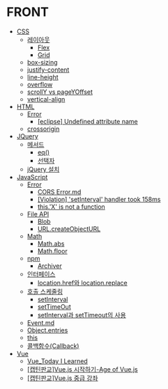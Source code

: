 
# FRONT
- [CSS](https://github.com/alswj792000/TIL/tree/main/Front/CSS "CSS")
	- [레이아웃](https://github.com/alswj792000/TIL/tree/main/Front/CSS/%EB%A0%88%EC%9D%B4%EC%95%84%EC%9B%83 "레이아웃")
		- [Flex](https://github.com/alswj792000/TIL/blob/main/Front/CSS/%EB%A0%88%EC%9D%B4%EC%95%84%EC%9B%83/Flex.md "Flex.md")
		- [Grid](https://github.com/alswj792000/TIL/blob/main/Front/CSS/%EB%A0%88%EC%9D%B4%EC%95%84%EC%9B%83/Grid.md "Grid.md")
	- [box-sizing](https://github.com/alswj792000/TIL/blob/main/Front/CSS/box-sizing.md "box-sizing.md")
	- [justify-content](https://github.com/alswj792000/TIL/blob/main/Front/CSS/justify-content.md "justify-content")
	- [line-height](https://github.com/alswj792000/TIL/blob/main/Front/CSS/line-height.md "line-height.md")
	- [overflow](https://github.com/alswj792000/TIL/blob/main/Front/CSS/overflow.md "overflow.md")
	- [scrollY vs pageYOffset](https://github.com/alswj792000/TIL/blob/main/Front/CSS/scrollY%20vs%20pageYOffset.md "scrollY vs pageYOffset")
	- [vertical-align](https://github.com/alswj792000/TIL/blob/main/Front/CSS/vertical-align.md "vertical-align")
- [HTML](https://github.com/alswj792000/TIL/tree/main/Front/HTML "HTML")
	- [Error](https://github.com/alswj792000/TIL/tree/main/Front/HTML/Error "Error")
		- [[eclipse] Undefined attribute name](https://github.com/alswj792000/TIL/blob/main/Front/HTML/Error/%5Beclipse%5D%20Undefined%20attribute%20name.md "[eclipse] Undefined attribute name.md")
	- [crossorigin](https://github.com/alswj792000/TIL/blob/main/Front/HTML/crossorigin.md "crossorigin.md")
- [JQuery](https://github.com/alswj792000/TIL/tree/main/Front/JQuery "JQuery")
	- [메서드](https://github.com/alswj792000/TIL/tree/main/Front/JQuery/%EB%A9%94%EC%84%9C%EB%93%9C "메서드")
		- [eq()](https://github.com/alswj792000/TIL/blob/main/Front/JQuery/%EB%A9%94%EC%84%9C%EB%93%9C/eq().md "eq().md")
		- [선택자](https://github.com/alswj792000/TIL/blob/main/Front/JQuery/%EB%A9%94%EC%84%9C%EB%93%9C/%EC%84%A0%ED%83%9D%EC%9E%90.md "선택자.md")
	- [jQuery 설치](https://github.com/alswj792000/TIL/blob/main/Front/JQuery/jQuery%20%EC%84%A4%EC%B9%98.md "jQuery 설치.md")
- [JavaScript](https://github.com/alswj792000/TIL/tree/main/Front/JavaScript "JavaScript")
	- [Error](https://github.com/alswj792000/TIL/tree/main/Front/JavaScript/Error "Error")
		- [CORS Error.md](https://github.com/alswj792000/TIL/blob/main/Front/JavaScript/Error/CORS%20Error.md "CORS Error")
		- [[Violation] 'setInterval' handler took 158ms](https://github.com/alswj792000/TIL/blob/main/Front/JavaScript/Error/%5BViolation%5D%20'setInterval'%20handler%20took%20158ms.md "[Violation] 'setInterval' handler took 158ms.md")
		- [this.'X' is not a function](https://github.com/alswj792000/TIL/blob/main/Front/JavaScript/Error/this.'X'%20is%20not%20a%20function.md "this.'X' is not a function.md")
	- [File API](https://github.com/alswj792000/TIL/tree/main/Front/JavaScript/File%20API "File API")
		- [Blob](https://github.com/alswj792000/TIL/blob/main/Front/JavaScript/File%20API/Blob.md "Blob.md")
		- [URL.createObjectURL](https://github.com/alswj792000/TIL/blob/main/Front/JavaScript/File%20API/URL.createObjectURL.md "URL.createObjectURL.md")
	- [Math](https://github.com/alswj792000/TIL/tree/main/Front/JavaScript/Math "Math")
		- [Math.abs](https://github.com/alswj792000/TIL/blob/main/Front/JavaScript/Math/Math.abs.md "Math.abs.md")
		- [Math.floor](https://github.com/alswj792000/TIL/blob/main/Front/JavaScript/Math/Math.floor.md "Math.floor.md")
	- [npm](https://github.com/alswj792000/TIL/tree/main/Front/JavaScript/npm "npm")
		- [Archiver](https://github.com/alswj792000/TIL/blob/main/Front/JavaScript/npm/Archiver.md "Archiver.md")
	- [인터페이스](https://github.com/alswj792000/TIL/tree/main/Front/JavaScript/%EC%9D%B8%ED%84%B0%ED%8E%98%EC%9D%B4%EC%8A%A4 "인터페이스")
		- [location.href와 location.replace](https://github.com/alswj792000/TIL/blob/main/Front/JavaScript/%EC%9D%B8%ED%84%B0%ED%8E%98%EC%9D%B4%EC%8A%A4/location.href%EC%99%80%20location.replace.md "location.href와 location.replace.md")
	- [호출 스케줄링](https://github.com/alswj792000/TIL/tree/main/Front/JavaScript/%ED%98%B8%EC%B6%9C%20%EC%8A%A4%EC%BC%80%EC%A4%84%EB%A7%81 "호출 스케줄링")
		- [setInterval](https://github.com/alswj792000/TIL/blob/main/Front/JavaScript/%ED%98%B8%EC%B6%9C%20%EC%8A%A4%EC%BC%80%EC%A4%84%EB%A7%81/setInterval.md "setInterval.md")
		- [setTimeOut](https://github.com/alswj792000/TIL/blob/main/Front/JavaScript/%ED%98%B8%EC%B6%9C%20%EC%8A%A4%EC%BC%80%EC%A4%84%EB%A7%81/setTimeOut.md "setTimeOut.md")
		- [setInterval과 setTimeout의 사용](https://github.com/alswj792000/TIL/blob/main/Front/JavaScript/%ED%98%B8%EC%B6%9C%20%EC%8A%A4%EC%BC%80%EC%A4%84%EB%A7%81/setInterval%EA%B3%BC%20setTimeout%EC%9D%98%20%EC%82%AC%EC%9A%A9.md "setInterval과 setTimeout의 사용.md")
	- [Event.md](https://github.com/alswj792000/TIL/blob/main/Front/JavaScript/Event.md "Event.md")
	- [Object.entries](https://github.com/alswj792000/TIL/blob/main/Front/JavaScript/Object.entries.md "Object.entries.md")
	- [this](https://github.com/alswj792000/TIL/blob/main/Front/JavaScript/this.md "this.md")
	- [콜백함수(Callback)](https://github.com/alswj792000/TIL/blob/main/Front/JavaScript/%EC%BD%9C%EB%B0%B1%ED%95%A8%EC%88%98(Callback).md "콜백함수(Callback).md")
- [Vue](https://github.com/alswj792000/TIL/tree/main/Front/Vue "Vue")
	- [Vue_Today I Learned](https://github.com/alswj792000/TIL/tree/main/Vue/Vue_Today%20I%20Learned "Vue_Today I Learned")
	- [[캡틴판교]Vue.js 시작하기-Age of Vue.js](https://github.com/alswj792000/TIL/tree/main/Vue/%5B%EC%BA%A1%ED%8B%B4%ED%8C%90%EA%B5%90%5DVue.js%20%EC%8B%9C%EC%9E%91%ED%95%98%EA%B8%B0-Age%20of%20Vue.js "[캡틴판교]Vue.js 시작하기-Age of Vue.js")
	- [[캡틴판교]Vue.js 중급 강좌](https://github.com/alswj792000/TIL/tree/main/Vue/%5B%EC%BA%A1%ED%8B%B4%ED%8C%90%EA%B5%90%5DVue.js%20%EC%A4%91%EA%B8%89%20%EA%B0%95%EC%A2%8C "[캡틴판교]Vue.js 중급 강좌")
